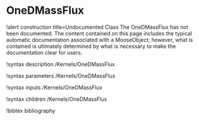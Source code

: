 <!-- MOOSE Documentation Stub: Remove this when content is added. -->

# OneDMassFlux

!alert construction title=Undocumented Class
The OneDMassFlux has not been documented. The content contained on this page includes the
typical automatic documentation associated with a MooseObject; however, what is contained is
ultimately determined by what is necessary to make the documentation clear for users.

!syntax description /Kernels/OneDMassFlux

!syntax parameters /Kernels/OneDMassFlux

!syntax inputs /Kernels/OneDMassFlux

!syntax children /Kernels/OneDMassFlux

!bibtex bibliography
